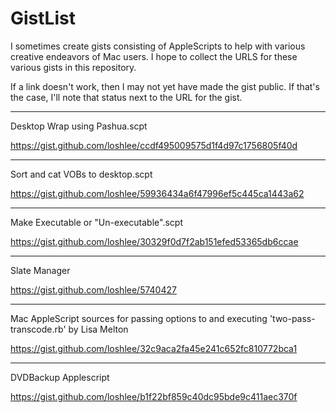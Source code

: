 # GistList
I sometimes create gists consisting of AppleScripts to help with various creative endeavors of Mac users. I hope to collect the URLS for these various gists in this repository.

If a link doesn't work, then I may not yet have made the gist public. If that's the case, I'll note that status next to the URL for the gist.

___
Desktop Wrap using Pashua.scpt

https://gist.github.com/loshlee/ccdf495009575d1f4d97c1756805f40d

___
Sort and cat VOBs to desktop.scpt

https://gist.github.com/loshlee/59936434a6f47996ef5c445ca1443a62

___
Make Executable or "Un-executable".scpt

https://gist.github.com/loshlee/30329f0d7f2ab151efed53365db6ccae

___
Slate Manager

https://gist.github.com/loshlee/5740427

---
Mac AppleScript sources for passing options to and executing 'two-pass-transcode.rb' by Lisa Melton

https://gist.github.com/loshlee/32c9aca2fa45e241c652fc810772bca1


---
DVDBackup Applescript

https://gist.github.com/loshlee/b1f22bf859c40dc95bde9c411aec370f
